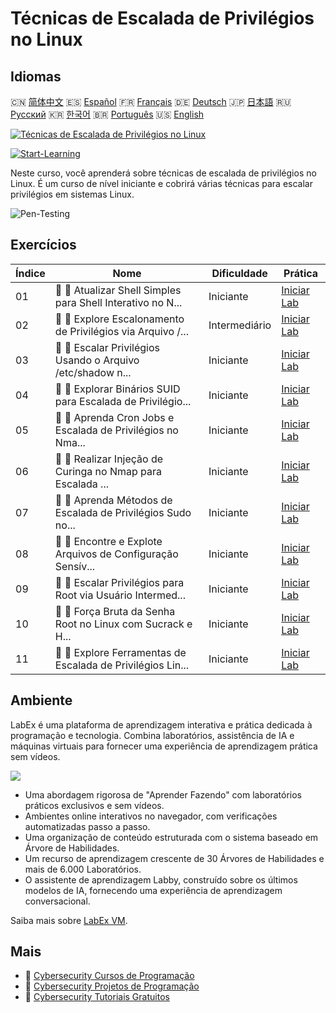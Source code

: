 # Técnicas de Escalada de Privilégios no Linux

## Idiomas

🇨🇳 [简体中文](README_zh.md) 🇪🇸 [Español](README_es.md) 🇫🇷 [Français](README_fr.md) 🇩🇪 [Deutsch](README_de.md) 🇯🇵 [日本語](README_ja.md) 🇷🇺 [Русский](README_ru.md) 🇰🇷 [한국어](README_ko.md) 🇧🇷 [Português](README_pt.md) 🇺🇸 [English](README.md) 

[![Técnicas de Escalada de Privilégios no Linux](https://cover-creator.labex.io/privilege-escalation-techniques-on-linux.png?lang=pt)](https://labex.io/pt/courses/privilege-escalation-techniques-on-linux)

[![Start-Learning](https://img.shields.io/badge/Start-Learning-whitesmoke?style=for-the-badge)](https://labex.io/pt/courses/privilege-escalation-techniques-on-linux)

Neste curso, você aprenderá sobre técnicas de escalada de privilégios no Linux. É um curso de nível iniciante e cobrirá várias técnicas para escalar privilégios em sistemas Linux.

![Pen-Testing](https://img.shields.io/badge/Pen-Testing-whitesmoke?style=for-the-badge&logo=pen-testing)


## Exercícios

|   Índice | Nome                                                        | Dificuldade   | Prática                                                                                                                                                 |
|----------|-------------------------------------------------------------|---------------|---------------------------------------------------------------------------------------------------------------------------------------------------------|
|       01 | 📖 🔵 Atualizar Shell Simples para Shell Interativo no N... | Iniciante     | <a target='_blank' href='https://labex.io/pt/tutorials/upgrade-simple-shell-to-interactive-shell-in-nmap-416148'>Iniciar Lab</a>                        |
|       02 | 📖 🔵 Explore Escalonamento de Privilégios via Arquivo /... | Intermediário | <a target='_blank' href='https://labex.io/pt/tutorials/explore-privilege-escalation-via-etc-passwd-file-in-nmap-416141'>Iniciar Lab</a>                 |
|       03 | 📖 🔵 Escalar Privilégios Usando o Arquivo /etc/shadow n... | Iniciante     | <a target='_blank' href='https://labex.io/pt/tutorials/escalate-privileges-using-etc-shadow-file-in-linux-416142'>Iniciar Lab</a>                       |
|       04 | 📖 🔵 Explorar Binários SUID para Escalada de Privilégio... | Iniciante     | <a target='_blank' href='https://labex.io/pt/tutorials/nmap-exploit-suid-binaries-for-privilege-escalation-in-linux-416147'>Iniciar Lab</a>             |
|       05 | 📖 🔵 Aprenda Cron Jobs e Escalada de Privilégios no Nma... | Iniciante     | <a target='_blank' href='https://labex.io/pt/tutorials/learn-cron-jobs-and-privilege-escalation-in-nmap-416140'>Iniciar Lab</a>                         |
|       06 | 📖 🔵 Realizar Injeção de Curinga no Nmap para Escalada ... | Iniciante     | <a target='_blank' href='https://labex.io/pt/tutorials/perform-wildcard-injection-in-nmap-for-privilege-escalation-416144'>Iniciar Lab</a>              |
|       07 | 📖 🔵 Aprenda Métodos de Escalada de Privilégios Sudo no... | Iniciante     | <a target='_blank' href='https://labex.io/pt/tutorials/learn-sudo-privilege-escalation-methods-in-nmap-416145'>Iniciar Lab</a>                          |
|       08 | 📖 🔵 Encontre e Explote Arquivos de Configuração Sensív... | Iniciante     | <a target='_blank' href='https://labex.io/pt/tutorials/find-and-exploit-sensitive-config-files-for-privilege-escalation-in-nmap-416138'>Iniciar Lab</a> |
|       09 | 📖 🔵 Escalar Privilégios para Root via Usuário Intermed... | Iniciante     | <a target='_blank' href='https://labex.io/pt/tutorials/nmap-escalate-privileges-to-root-via-intermediate-user-in-nmap-416146'>Iniciar Lab</a>           |
|       10 | 📖 🔵 Força Bruta da Senha Root no Linux com Sucrack e H... | Iniciante     | <a target='_blank' href='https://labex.io/pt/tutorials/brute-force-root-password-in-linux-with-sucrack-and-hydra-416139'>Iniciar Lab</a>                |
|       11 | 📖 🔵 Explore Ferramentas de Escalada de Privilégios Lin... | Iniciante     | <a target='_blank' href='https://labex.io/pt/tutorials/explore-linux-privilege-escalation-tools-in-nmap-416143'>Iniciar Lab</a>                         |

## Ambiente

LabEx é uma plataforma de aprendizagem interativa e prática dedicada à programação e tecnologia. Combina laboratórios, assistência de IA e máquinas virtuais para fornecer uma experiência de aprendizagem prática sem vídeos.

![](https://tutorial-screenshot.getvm.io/images/vm-1725247253.png)

- Uma abordagem rigorosa de "Aprender Fazendo" com laboratórios práticos exclusivos e sem vídeos.
- Ambientes online interativos no navegador, com verificações automatizadas passo a passo.
- Uma organização de conteúdo estruturada com o sistema baseado em Árvore de Habilidades.
- Um recurso de aprendizagem crescente de 30 Árvores de Habilidades e mais de 6.000 Laboratórios.
- O assistente de aprendizagem Labby, construído sobre os últimos modelos de IA, fornecendo uma experiência de aprendizagem conversacional.

Saiba mais sobre [LabEx VM](https://support.labex.io/using-labex/virtual-machine).

## Mais

- 🔗 [Cybersecurity Cursos de Programação](https://github.com/labex-labs/awesome-programming-courses)
- 🔗 [Cybersecurity Projetos de Programação](https://github.com/labex-labs/awesome-programming-projects)
- 🔗 [Cybersecurity Tutoriais Gratuitos](https://github.com/labex-labs/cybersecurity-free-tutorials)

